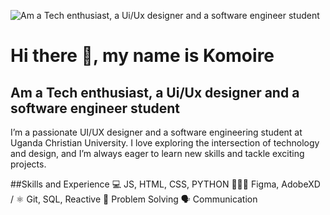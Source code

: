 ![Am a Tech enthusiast, a Ui/Ux designer and a software engineer student]((https://x.com/KomoireAshiraf/header_photo))

# Hi there 👋, my name is Komoire
## Am a Tech enthusiast, a Ui/Ux designer and a software engineer student
I’m a passionate UI/UX designer and a software engineering student at Uganda Christian University. I love exploring the intersection of technology and design, and I’m always eager to learn new skills and tackle exciting projects.

##Skills and Experience 
💻 JS, HTML, CSS, PYTHON 
👨🏾‍💻 Figma, AdobeXD / 
⚛️ Git, SQL, Reactive
🧠 Problem Solving 
🗣️ Communication





